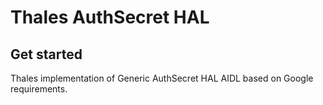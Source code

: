 # Thales AuthSecret HAL

## Get started

Thales implementation of Generic AuthSecret HAL AIDL based on Google requirements.
